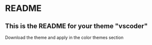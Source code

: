 # README

## This is the README for your theme "vscoder"

Download the theme and apply in the color themes section

